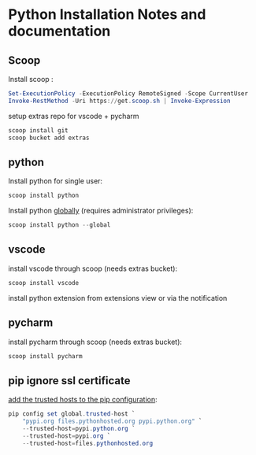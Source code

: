 # Python Installation Notes and documentation

## Scoop

Install scoop :

```powershell
Set-ExecutionPolicy -ExecutionPolicy RemoteSigned -Scope CurrentUser
Invoke-RestMethod -Uri https://get.scoop.sh | Invoke-Expression
```

setup extras repo for vscode + pycharm

```powershell
scoop install git
scoop bucket add extras
```

## python

Install python for single user:

```powershell
scoop install python
```

Install python [globally](https://github.com/ScoopInstaller/Scoop/wiki/Global-Installs) (requires administrator privileges):

```powershell
scoop install python --global
```

## vscode

install vscode through scoop (needs extras bucket):

```powershell
scoop install vscode
```

install python extension from extensions view or via the notification

## pycharm

install pycharm through scoop (needs extras bucket):

```powershell
scoop install pycharm
```

## pip ignore ssl certificate

[add the trusted hosts to the pip configuration](https://stackoverflow.com/a/67796873):

```powershell
pip config set global.trusted-host `
    "pypi.org files.pythonhosted.org pypi.python.org" `
    --trusted-host=pypi.python.org `
    --trusted-host=pypi.org `
    --trusted-host=files.pythonhosted.org
```